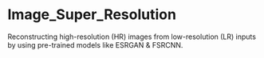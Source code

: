 # Image_Super_Resolution
Reconstructing high-resolution (HR) images from low-resolution (LR) inputs by using pre-trained models like ESRGAN &amp; FSRCNN.
